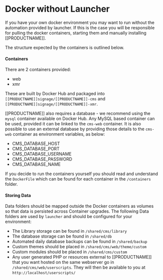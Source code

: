 <!--toc=manual_install-->
# Docker without Launcher
If you have your own docker environment you may want to run without the
automation provided by launcher. If this is the case you will be responsible
for pulling the docker containers, starting them and manually installing [[PRODUCTNAME]].

The structure expected by the containers is outlined below.

#### Containers

There are 2 containers provided:

 - web 
 - xmr 

These are built by Docker Hub and packaged into `[[PRODUCTNAME]]signage/[[PRODUCTNAME]]-cms` 
and `[[PRODUCTNAME]]signage/[[PRODUCTNAME]]-xmr`.

[[PRODUCTNAME]] also requires a database - we recommend using the `mysql` container available on 
Docker Hub. Any MySQL based container can be used, provided it can be linked to the `cms-web`
container. It is also possible to use an external database by providing those details to the `cms-web` 
container as environment variables, as below:

 - CMS_DATABASE_HOST
 - CMS_DATABASE_PORT
 - CMS_DATABASE_USERNAME
 - CMS_DATABASE_PASSWORD
 - CMS_DATABASE_NAME

If you decide to run the containers yourself you should read and understand the `DockerFile` which can
be found for each container in the `/containers` folder.

#### Storing Data

Data folders should be mapped outside the Docker containers as volumes so that data is persisted
across Container upgrades. The following Data folders are used by `launcher` and should be configured
for your environment:

 - The Library storage can be found in `/shared/cms/library`
 - The database storage can be found in `/shared/db`
 - Automated daily database backups can be found in `/shared/backup`
 - Custom themes should be placed in `/shared/cms/web/theme/custom`
 - Custom modules should be placed in `/shared/cms/custom`
 - Any user generated PHP or resources external to [[PRODUCTNAME]] that you want hosted
   on the same webserver go in `/shared/cms/web/userscripts`. They will then
   be available to you at `http://localhost/userscripts/`
